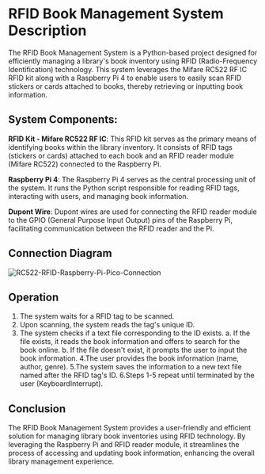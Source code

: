 # **RFID Book Management System Description**

The RFID Book Management System is a Python-based project designed for efficiently managing a library's book inventory using RFID (Radio-Frequency Identification) technology. This system leverages the Mifare RC522 RF IC RFID kit along with a Raspberry Pi 4 to enable users to easily scan RFID stickers or cards attached to books, thereby retrieving or inputting book information.

## **System Components:**

**RFID Kit - Mifare RC522 RF IC**: This RFID kit serves as the primary means of identifying books within the library inventory. It consists of RFID tags (stickers or cards) attached to each book and an RFID reader module (Mifare RC522) connected to the Raspberry Pi.

**Raspberry Pi 4**: The Raspberry Pi 4 serves as the central processing unit of the system. It runs the Python script responsible for reading RFID tags, interacting with users, and managing book information.

**Dupont Wire**: Dupont wires are used for connecting the RFID reader module to the GPIO (General Purpose Input Output) pins of the Raspberry Pi, facilitating communication between the RFID reader and the Pi.

## Connection Diagram
![RC522-RFID-Raspberry-Pi-Pico-Connection](https://github.com/low-q/RFID-BookLibrary/assets/124109826/79124ee5-f776-4d4b-8acf-719960580096)

## Operation
1. The system waits for a RFID tag to be scanned.
2. Upon scanning, the system reads the tag's unique ID.
3. The system checks if a text file corresponding to the ID exists.
  a. If the file exists, it reads the book information and offers to search for the book online.
  b. If the file doesn't exist, it prompts the user to input the book information.
4.The user provides the book information (name, author, genre).
5.The system saves the information to a new text file named after the RFID tag's ID.
6.Steps 1-5 repeat until terminated by the user (KeyboardInterrupt).
## Conclusion
The RFID Book Management System provides a user-friendly and efficient solution for managing library book inventories using RFID technology. By leveraging the Raspberry Pi and RFID reader module, it streamlines the process of accessing and updating book information, enhancing the overall library management experience.
